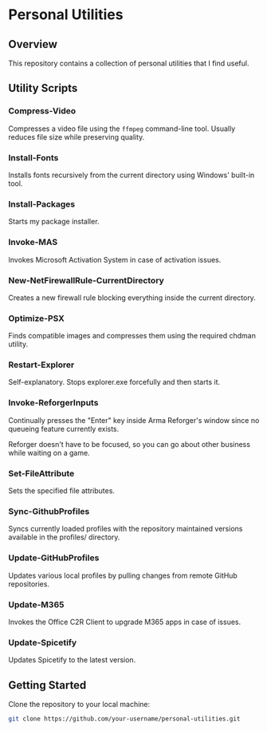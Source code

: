 # Personal Utilities

## Overview

This repository contains a collection of personal utilities that I find useful.

## Utility Scripts

### Compress-Video

Compresses a video file using the `ffmpeg` command-line tool. Usually reduces file size while preserving quality.

### Install-Fonts

Installs fonts recursively from the current directory using Windows' built-in tool.

### Install-Packages

Starts my package installer.

### Invoke-MAS

Invokes Microsoft Activation System in case of activation issues.

### New-NetFirewallRule-CurrentDirectory

Creates a new firewall rule blocking everything inside the current directory.

### Optimize-PSX

Finds compatible images and compresses them using the required chdman utility.

### Restart-Explorer

Self-explanatory. Stops explorer.exe forcefully and then starts it.

### Invoke-ReforgerInputs

Continually presses the "Enter" key inside Arma Reforger's window since no queueing feature currently exists.

Reforger doesn't have to be focused, so you can go about other business while waiting on a game.

### Set-FileAttribute

Sets the specified file attributes.

### Sync-GithubProfiles

Syncs currently loaded profiles with the repository maintained versions available in the profiles/ directory.

### Update-GitHubProfiles

Updates various local profiles by pulling changes from remote GitHub repositories.

### Update-M365

Invokes the Office C2R Client to upgrade M365 apps in case of issues.

### Update-Spicetify

Updates Spicetify to the latest version.

## Getting Started

Clone the repository to your local machine:

```bash
git clone https://github.com/your-username/personal-utilities.git
